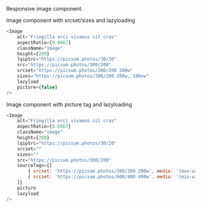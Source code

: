 Responsive image component.

Image component with srcset/sizes and lazyloading
```js
<Image
    alt="Fringilla orci vivamus sit cras"
    aspectRatio={0.6667}
    className="image"
    height={200}
    lqipSrc="https://picsum.photos/30/20"
    src="https://picsum.photos/300/200"
    srcset="https://picsum.photos/300/200 200w"
    sizes="https://picsum.photos/300/200 200w, 100vw"
    lazyload
    picture={false}
/>
```

Image component with picture tag and lazyloading
```js
<Image
    alt="Fringilla orci vivamus sit cras"
    aspectRatio={0.6667}
    className="image"
    height={200}
    lqipSrc="https://picsum.photos/30/20"
    srcset=""
    sizes=""
    src="https://picsum.photos/300/200"
    sourceTags={[
        { srcset: 'https://picsum.photos/300/200 200w', media: '(max-width: 960px)'},
        { srcset: 'https://picsum.photos/600/400 400w', media: '(min-width: 960px)'},
    ]}
    picture
    lazyload
/>
```
